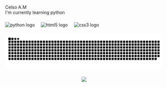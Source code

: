 <p align="left">Celso A.M<br>I'm currently learning python</p>

###

<div align="left">
  <img src="https://cdn.jsdelivr.net/gh/devicons/devicon/icons/python/python-original.svg" height="40" alt="python logo"  />
  <img width="12" />
  <img src="https://cdn.jsdelivr.net/gh/devicons/devicon/icons/html5/html5-original.svg" height="40" alt="html5 logo"  />
  <img width="12" />
  <img src="https://cdn.jsdelivr.net/gh/devicons/devicon/icons/css3/css3-original.svg" height="40" alt="css3 logo"  />
</div>

###

<img src="https://raw.githubusercontent.com/clzoam/clzoam/output/snake.svg" alt="Snake animation" />

###

<div align="center">
  <img src="https://visitor-badge.laobi.icu/badge?page_id=clzoam.clzoam&left_color=aqua"  />
</div>

###
